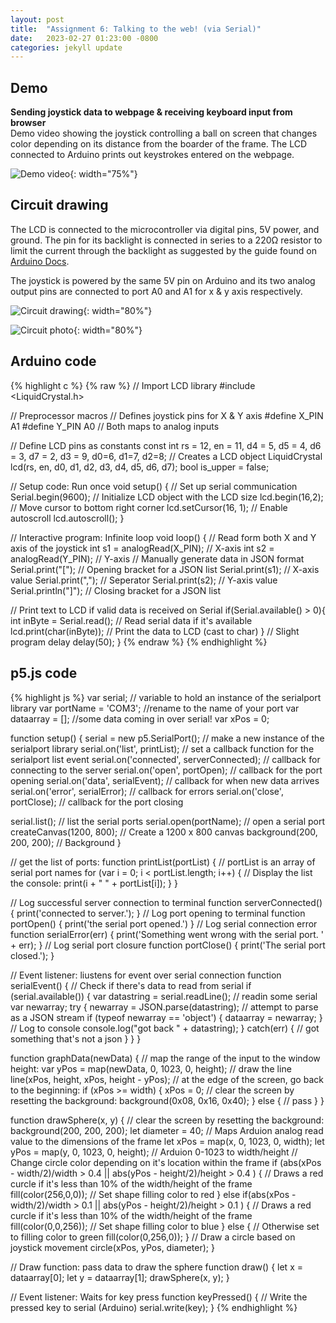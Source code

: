 ```yaml
---
layout: post
title:  "Assignment 6: Talking to the web! (via Serial)"
date:   2023-02-27 01:23:00 -0800
categories: jekyll update
---
```


## Demo
**Sending joystick data to webpage & receiving keyboard input from browser**  
Demo video showing the joystick controlling a ball on screen that changes color depending on its distance from the boarder of the frame. The LCD connected to Arduino prints out keystrokes entered on the webpage.

![Demo video]({{site.baseurl}}/assets/hw6_demo.gif){: width="75%"}

## Circuit drawing
The LCD is connected to the microcontroller via digital pins, 5V power, and ground. The pin for its backlight is connected in series to a 220Ω resistor to limit the current through the backlight as suggested by the guide found on [Arduino Docs](https://docs.arduino.cc/learn/electronics/lcd-displays).

The joystick is powered by the same 5V pin on Arduino and its two analog output pins are connected to port A0 and A1 for x & y axis respectively.

![Circuit drawing]({{site.baseurl}}/assets/hw6_circuit.png){: width="80%"}

![Circuit photo]({{site.baseurl}}/assets/hw6_circuit_photo.png){: width="80%"}


## Arduino code
{% highlight c %}
{% raw %}
// Import LCD library
#include <LiquidCrystal.h>

// Preprocessor macros
// Defines joystick pins for X & Y axis
#define X_PIN A1
#define Y_PIN A0  // Both maps to analog inputs

// Define LCD pins as constants
const int rs = 12, en = 11, d4 = 5, d5 = 4, d6 = 3, d7 = 2, d3 = 9, d0=6, d1=7, d2=8;
// Creates a LCD object
LiquidCrystal lcd(rs, en, d0, d1, d2, d3, d4, d5, d6, d7);
bool is_upper = false;

// Setup code: Run once
void setup() {
  // Set up serial communication
  Serial.begin(9600);
  // Initialize LCD object with the LCD size
  lcd.begin(16,2);
  // Move cursor to bottom right corner
  lcd.setCursor(16, 1);
  // Enable autoscroll
  lcd.autoscroll();
}

// Interactive program: Infinite loop
void loop() {
  // Read form both X and Y axis of the joystick
  int s1 = analogRead(X_PIN); // X-axis
  int s2 = analogRead(Y_PIN); // Y-axis
  // Manually generate data in JSON format
  Serial.print("[");  // Opening bracket for a JSON list
  Serial.print(s1);   // X-axis value
  Serial.print(",");  // Seperator
  Serial.print(s2);   // Y-axis value
  Serial.println("]");  // Closing bracket for a JSON list

  // Print text to LCD if valid data is received on Serial
  if(Serial.available() > 0){
    int inByte = Serial.read();     // Read serial data if it's available
    lcd.print(char(inByte));  // Print the data to LCD (cast to char)
  }
  // Slight program delay
  delay(50);
}
{% endraw %}
{% endhighlight %}

## p5.js code
{% highlight js %}
var serial; // variable to hold an instance of the serialport library
var portName = 'COM3'; //rename to the name of your port
var dataarray = []; //some data coming in over serial!
var xPos = 0;


function setup() {
  serial = new p5.SerialPort();       // make a new instance of the serialport library
  serial.on('list', printList);       // set a callback function for the serialport list event
  serial.on('connected', serverConnected); // callback for connecting to the server
  serial.on('open', portOpen);        // callback for the port opening
  serial.on('data', serialEvent);     // callback for when new data arrives
  serial.on('error', serialError);    // callback for errors
  serial.on('close', portClose);      // callback for the port closing
 
  serial.list();                      // list the serial ports
  serial.open(portName);              // open a serial port
  createCanvas(1200, 800);            // Create a 1200 x 800 canvas
  background(200, 200, 200);          // Background
}
 
// get the list of ports:
function printList(portList) {
 // portList is an array of serial port names
 for (var i = 0; i < portList.length; i++) {
 // Display the list the console:
   print(i + " " + portList[i]);
 }
}

// Log successful server connection to terminal
function serverConnected() {
  print('connected to server.');
}
 // Log port opening to terminal
function portOpen() {
  print('the serial port opened.')
}
 // Log serial connection error
function serialError(err) {
  print('Something went wrong with the serial port. ' + err);
}
 // Log serial port closure
function portClose() {
  print('The serial port closed.');
}

// Event listener: liustens for event over serial connection
function serialEvent() {
  // Check if there's data to read from serial
  if (serial.available()) {
    var datastring = serial.readLine(); // readin some serial
    var newarray; 
    try {
      newarray = JSON.parse(datastring); // attempt to parse as a JSON stream
      if (typeof newarray == 'object') {
        dataarray = newarray;
      }
      // Log to console
      console.log("got back " + datastring);
      } catch(err) {
      // got something that's not a json
    }
  } 
}

function graphData(newData) {
  // map the range of the input to the window height:
  var yPos = map(newData, 0, 1023, 0, height);
  // draw the line
  line(xPos, height, xPos, height - yPos);
  // at the edge of the screen, go back to the beginning:
  if (xPos >= width) {
    xPos = 0;
    // clear the screen by resetting the background:
    background(0x08, 0x16, 0x40);
  } else {
    // pass
  }
}

function drawSphere(x, y) {
  // clear the screen by resetting the background:
  background(200, 200, 200);
  let diameter = 40;
  // Maps Arduion analog read value to the dimensions of the frame
  let xPos = map(x, 0, 1023, 0, width);
  let yPos = map(y, 0, 1023, 0, height);  // Arduion 0-1023 to width/height
  // Change circle color depending on it's location within the frame
  if (abs(xPos - width/2)/width > 0.4 \|\| abs(yPos - height/2)/height > 0.4 ) {
    // Draws a red curcle if it's less than 10% of the width/height of the frame
    fill(color(256,0,0));   // Set shape filling color to red
  } else if(abs(xPos - width/2)/width > 0.1 \|\| abs(yPos - height/2)/height > 0.1 ) {
    // Draws a red curcle if it's less than 10% of the width/height of the frame
    fill(color(0,0,256));   // Set shape filling color to blue
  } else  {
    // Otherwise set to filling color to green
    fill(color(0,256,0));
  }
  // Draw a circle based on joystick movement
  circle(xPos, yPos, diameter);
}

// Draw function: pass data to draw the sphere
function draw() {
  let x = dataarray[0];
  let y = dataarray[1];
  drawSphere(x, y);
}

// Event listener: Waits for key press 
function keyPressed() {
	// Write the pressed key to serial (Arduino)
	serial.write(key);
}
{% endhighlight %}

